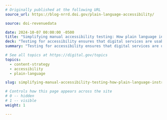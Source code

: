 ```yaml
---
# Originally published at the following URL
source_url: https://blog-nrrd.doi.gov/plain-language-accessibility/

source: doi-revenuedata

date: 2024-10-07 00:00:00 -0500
title: "Simplifying manual accessibility testing: How plain language instructions drive compliance"
deck: "Testing for accessibility ensures that digital services are usable for everyone. Explore how the Office of Natural Resources and Revenue (ONRR) streamlined their manual testing process with plain language instructions to create a more uniform testing methodology across their agency. By balancing detail with usability and continually updating resources, ONRR empowers both their small team and subject matter experts to meet Section 508 compliance."
summary: "Testing for accessibility ensures that digital services are usable for everyone. Explore how the Office of Natural Resources and Revenue (ONRR) streamlined their manual testing process with plain language instructions to create a more uniform testing methodology across their agency. By balancing detail with usability and continually updating resources, ONRR empowers both their small team and subject matter experts to meet Section 508 compliance."

# See all topics at https://digital.gov/topics
topics:
  - content-strategy
  - accessibility
  - plain-language

slug: simplifying-manual-accessibility-testing-how-plain-language-instructions-drive-compliance

# Controls how this page appears across the site
# 0 -- hidden
# 1 -- visible
weight: 1

---
```

